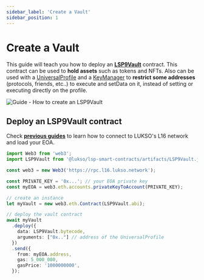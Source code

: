 ```yaml
---
sidebar_label: 'Create a Vault'
sidebar_position: 1
---
```


# Create a Vault

This guide will teach you how to deploy an **[LSP9Vault](../../standards/smart-contracts/lsp9-vault.md)** contract. This contract can be used to **hold assets** such as tokens and NFTs. Also can be used with a [UniversalProfile](../../standards/universal-profile/introduction.md) and a [KeyManager](../../standards/universal-profile/lsp6-key-manager.md) to **restrict some addresses** (protocols, friends, etc..) to execute and setData on it, instead of setting or executing directly on the profile.

![Guide - How to create an LSP9Vault](/img/guides/LSP9VaultGuide.jpeg)

## Deploy an LSP9Vault contract

Check **[previous guides](../universal-profile/create-profile#step-1---create-an-eoa)** to learn how to connect to LUKSO's L16 network and load your EOA.

```typescript title="Deploying the vault"
import Web3 from 'web3';
import LSP9Vault from '@lukso/lsp-smart-contracts/artifacts/LSP9Vault.json';

const web3 = new Web3('https://rpc.l16.lukso.network');

const PRIVATE_KEY = '0x...'; // your EOA private key
const myEOA = web3.eth.accounts.privateKeyToAccount(PRIVATE_KEY);

// create an instance
let myVault = new web3.eth.Contract(LSP9Vault.abi);

// deploy the vault contract
await myVault
  .deploy({
    data: LSP9Vault.bytecode,
    arguments: ["0x.."] // address of the UniversalProfile 
  })
  .send({
    from: myEOA.address,
    gas: 5_000_000,
    gasPrice: '1000000000',
  });
```
